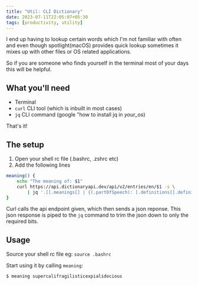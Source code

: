 ```yaml
---
title: "Util: CLI Dictionary"
date: 2023-07-11T22:05:07+05:30
tags: [productivity, utility]
---
```


I end up having to lookup certain words which I'm not familiar with often and even though spotlight(macOS) provides quick lookup sometimes it mixes up with other files or OS related applications.

So if you are someone who finds yourself in the terminal most of your days this will be helpful.

## What you'll need

- Terminal
- `curl` CLI tool (which is inbuilt in most cases)
- `jq` CLI command (google "how to install jq in *your_os*)

That's it!

## The setup

1. Open your shell rc file (.bashrc, .zshrc etc)
2. Add the following lines

```sh
meaning() {
    echo "The meaning of: $1"
    curl https://api.dictionaryapi.dev/api/v2/entries/en/$1 -s \
        | jq '.[].meanings[] | {(.partOfSpeech): [.definitions[].definition]}'
}
```

Curl calls the api endpoint given, which then sends a json reponse. This json response is piped to the `jq` command to trim the json down to only the required bits.

## Usage

Source your shell rc file eg: `source .bashrc`

Start using it by calling `meaning`:

```
$ meaning supercalifragilisticexpialidocious 
```

